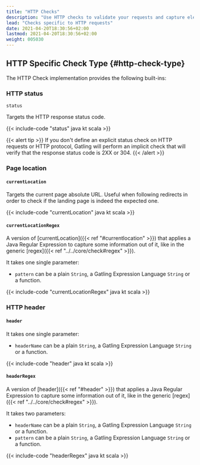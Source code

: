 ```yaml
---
title: "HTTP Checks"
description: "Use HTTP checks to validate your requests and capture elements"
lead: "Checks specific to HTTP requests"
date: 2021-04-20T18:30:56+02:00
lastmod: 2021-04-20T18:30:56+02:00
weight: 005030
---
```


## HTTP Specific Check Type {#http-check-type}

The HTTP Check implementation provides the following built-ins:

### HTTP status

`status`

Targets the HTTP response status code.

{{< include-code "status" java kt scala >}}

{{< alert tip >}}
If you don't define an explicit status check on HTTP requests or HTTP protocol, Gatling will perform an implicit check that will verify that the response status code is 2XX or 304.
{{< /alert >}}

### Page location

#### `currentLocation`

Targets the current page absolute URL.
Useful when following redirects in order to check if the landing page is indeed the expected one.

{{< include-code "currentLocation" java kt scala >}}

#### `currentLocationRegex`

A version of [currentLocation]({{< ref "#currentlocation" >}}) that applies a Java Regular Expression to capture some information out of it, like in the generic [regex]({{< ref "../../core/check#regex" >}}).

It takes one single parameter:
* `pattern`  can be a plain `String`, a Gatling Expression Language `String` or a function.

{{< include-code "currentLocationRegex" java kt scala >}}

### HTTP header

#### `header`

It takes one single parameter:
* `headerName`  can be a plain `String`, a Gatling Expression Language `String` or a function.

{{< include-code "header" java kt scala >}}

#### `headerRegex`

A version of [header]({{< ref "#header" >}}) that applies a Java Regular Expression to capture some information out of it, like in the generic [regex]({{< ref "../../core/check#regex" >}}).

It takes two parameters:
* `headerName`  can be a plain `String`, a Gatling Expression Language `String` or a function.
* `pattern`  can be a plain `String`, a Gatling Expression Language `String` or a function.

{{< include-code "headerRegex" java kt scala >}}
